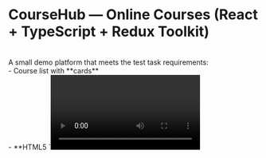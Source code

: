 # CourseHub — Online Courses (React + TypeScript + Redux Toolkit)</br>
</br>
A small demo platform that meets the test task requirements:</br>
- Course list with **cards**</br>
- **HTML5 `<video>`** playback</br>
- **Preview** (10s) for not purchased / not logged-in users</br>
- **Mock purchase** flow with optimistic UI</br>
- **Per-user purchases** persisted in `localStorage`</br>
- **Auth** (register/login/logout) with validation and persistence</br>
- **Redux Toolkit** for state (auth, courses, purchases, player)</br>
- Basic responsive styling (CSS)</br>
</br>
---</br>
</br>
##  Features</br>
</br>
- **Course Catalog**: Fetch from mock API (`GET /courses`).</br>
- **Player**: Modal with `<video>`.  </br>
  - Preview limited to **10 seconds** if user has no access.  </br>
  - **Continue from last time** (position saved per course).</br>
- **Purchases**:</br>
  - Mock `handlePurchase(courseId)` with success/failure.</br>
  - Stored per email in `localStorage` as `ocp_purchases_<email>`.</br>
- **Auth**:</br>
  - Register/Login form with validation:</br>
    - Email format</br>
    - Password ≥ 6 chars, one upper, one lower, one special</br>
  - User stored in `localStorage` (`ocp_user`).</br>
  - Logout clears user and **hydrates purchases for the next user**.</br>
- **My Courses**:</br>
  - Shows only purchased courses</br>
  - “Continue from mm:ss” button (if progress exists)</br>
</br>
---</br>
</br>
##  Tech Stack</br>
</br>
- **React 18**, **TypeScript**</br>
- **Redux Toolkit** (`@reduxjs/toolkit`, `react-redux`)</br>
- **React Router**</br>
- **Vite**</br>
- CSS (minimal, responsive)</br>
</br>
---</br>
</br>
##  Getting Started</br>
</br>
- git clone https://github.com/bondalexx/mb-digital-task.git</br>
- npm install</br>
- npm run dev</br>
